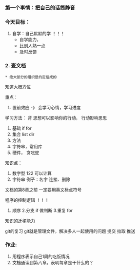 ### 第一个事情：把自己的话筒静音

### 今天目标：
1. 自学：自己默默的学 ！！！
    * 自学能力，
    * 比别人熟一点
    * 及时反馈


### 2. 查文档
	* 绝大部分的组织是约定俗成的
知道大概方位

重点：
1. 置前效应 -》 会学习心情，学习进度

学习方法：
背 思想可以影响你的行动， 行动影响思思


1. 基础 if for
2. 集合 list dir
3. 方法
4. 字符串，常用库
5. 硬件， 贪吃蛇

知识点：
1. 数字型 122   可以计算 
2. 字符串 例子：名字 连接、删除

文档的第8章之前
一定要用英文标点符号

程序的控制逻辑 ！！！
1. 顺序
2.分支 if 做判断
3.重复 for

知识的迁移能力

git的复习
git就是管理文件，解决多人一起使用的问题
提交
拉取
推送

### 作业:
1. 用程序表示自己1周的吃饭情况
2. 文档通读到第八章。表明每章是干什么的？




